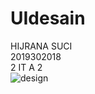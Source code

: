 # UIdesain
HIJRANA SUCI</br>
2019302018</br>
2 IT A 2</br>
![design](https://user-images.githubusercontent.com/79126237/109312057-2742d780-7879-11eb-80a9-7afefbddc317.jpg)


